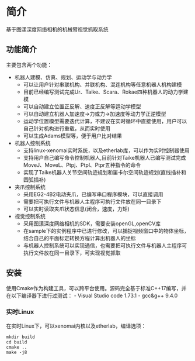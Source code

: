 ﻿# 简介
基于图漾深度网络相机的机械臂视觉抓取系统

## 功能简介
主要包含两个功能：
- 机器人建模、仿真、规划、运动学与动力学
	- 可以让用户针对串联机构、并联机构、混连机构等任意机器人机构建模
	- 目前已经编写测试完成Ur、Taike、Scara、Rokae四种机器人的动力学建模
	- 可以自动建立位置正反解、速度正反解等运动学模型
	- 可以自动建立机器人加速度->力或力->加速度等动力学正逆模型
	- 运动学位置模型需要迭代计算，不建议在实时循环中直接使用，用户可以自己针对机构进行重载，从而实时使用
	- 可以生成Adams模型等，便于用户比对结果
- 机器人控制系统
	- 支持linux-xenomai实时系统，以及etherlab库，可以作为实时控制器使用
	- 支持用户自己编写命令控制机器人,目前针对Taike机器人已编写测试完成MoveJ、MoveL、Ptpj、Ptpl、Ptpr五种指令的命令
	- 实现了Taike机器人关节空间轨迹规划和笛卡尔空间轨迹规划(直线插补和圆弧插补)
- 夹爪控制系统
	- 采用EG2-4B2电动夹爪，已编写串口程序模块，可以直接调用
	- 需要把可执行文件与机器人主程序可执行文件放在同一目录下
	- 可以实时读取夹爪状态信息(闭合，速度，力矩)
- 视觉控制系统
	- 采用图漾深度网络相机的SDK，需要安装openGL,openCV库
	- 在sample下的实例程序中已进行修改，可以捕捉视频窗口中的物体坐标，结合自己的平面标定转换方程计算出机器人的坐标
	- 与机器人控制系统可以实现通信，也需要把可执行文件与机器人主程序可执行文件放在同一目录下，可实现视觉抓取

## 安装
使用Cmake作为构建工具，可以跨平台使用。源码完全基于标准C++17编写，并在以下编译器下进行过测试：
	- Visual Studio code 1.73.1
    - gcc&g++ 9.4.0

### 实时Linux
在实时Linux下，可以xenomai内核以及etherlab，编译选项：
~~~~~~~~~~~~~~~~~
mkdir build
cd build
cmake .. 
make -j8
~~~~~~~~~~~~~~~~~
